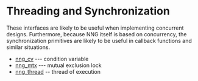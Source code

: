 # Threading and Synchronization

These interfaces are likely to be useful when implementing concurrent designs.
Furthermore, because NNG itself is based on concurrency, the synchronization primitives
are likely to be useful in callback functions and similar situations.

- [nng_cv](nng_cv.md) --- condition variable
- [nng_mtx](nng_mtx.md) --- mutual exclusion lock
- [nng_thread](nng_thread.md) -- thread of execution
